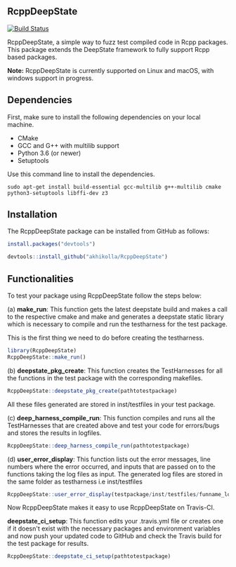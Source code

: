 ## RcppDeepState

[![Build Status](https://travis-ci.org/akhikolla/RcppDeepState.svg?branch=master)](https://travis-ci.org/akhikolla/RcppDeepState)

RcppDeepState, a simple way to fuzz test compiled code in Rcpp packages. This package extends the DeepState framework to fully support Rcpp based packages.

**Note:** RcppDeepState is currently supported on Linux and macOS, with windows support in progress.

## Dependencies

First, make sure to install the following dependencies on your local machine.

* CMake
* GCC and G++ with multilib support
* Python 3.6 (or newer)
* Setuptools

Use this command line to install the dependencies.

```shell
sudo apt-get install build-essential gcc-multilib g++-multilib cmake python3-setuptools libffi-dev z3
```

## Installation

The RcppDeepState package can be installed from GitHub as follows:

```R
install.packages("devtools")

devtools::install_github("akhikolla/RcppDeepState")
```

## Functionalities

To test your package using RcppDeepState follow the steps below:

(a) **make_run**: This function gets the latest deepstate build and makes a call to the respective cmake and make and generates a deepstate static library which is necessary to compile and run the testharness for the test package.

This is the first thing we need to do before creating the testharness.

```R
library(RcppDeepState)
RcppDeepState::make_run()
```

(b) **deepstate_pkg_create**: This function creates the TestHarnesses for all the functions in the test package with the corresponding makefiles.

```R
RcppDeepState::deepstate_pkg_create(pathtotestpackage)
```
All these files generated are stored in inst/testfiles in your test package.

(c) **deep_harness_compile_run**: This function compiles and runs all the TestHarnesses that are created above and test your code for errors/bugs and stores the results in logfiles.

```R
RcppDeepState::deep_harness_compile_run(pathtotestpackage)
```

(d) **user_error_display**: This function lists out the error messages, line numbers where the error occurred, and inputs that are passed on to the functions taking the log files as input. The generated log files are stored in the same folder as testharness i.e inst/testfiles

```R
RcppDeepState::user_error_display(testpackage/inst/testfiles/funname_log)
```
Now RcppDeepState makes it easy to use RcppDeepState on Travis-CI. 

**deepstate_ci_setup**: This function edits your .travis.yml file or creates one if it doesn't exist with the necessary packages and environment variables and now push your updated code to GitHub and check the Travis build for the test package for results.

```R
RcppDeepState::deepstate_ci_setup(pathtotestpackage)
```
